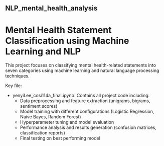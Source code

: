 ## NLP_mental_health_analysis

# Mental Health Statement Classification using Machine Learning and NLP

This project focuses on classifying mental health-related statements into seven categories using machine learning and natural language processing techniques.

Key file:
* yenyiLee_cosi114a_final.ipynb: Contains all project code including:
  - Data preprocessing and feature extraction (unigrams, bigrams, sentiment scores)
  - Model training with different configurations (Logistic Regression, Naive Bayes, Random Forest)
  - Hyperparameter tuning and model evaluation
  - Performance analysis and results generation (confusion matrices, classification reports)
  - Final testing on best performing model
